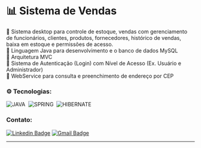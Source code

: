 <h1> 📊 Sistema de Vendas </h1>
<p>📌 Sistema desktop para controle de estoque, vendas com gerenciamento de funcionários, clientes, produtos, fornecedores, histórico de vendas, baixa em estoque e permissões de acesso. <br>
📌 Linguagem Java para desenvolvimento e o banco de dados MySQL <br>
📌 Arquitetura MVC <br>
📌 Sistema de Autenticação (Login) com Nível de Acesso (Ex. Usuário e Administrador) <br>
📌 WebService para consulta e preenchimento de endereço por CEP </p>


### ⚙️ Tecnologias:
![JAVA](https://img.shields.io/badge/-JAVA-0D1117?style=for-the-badge&logo=coffeescript&logoColor=1572B6&labelColor=0D1117)&nbsp;
![SPRING](https://img.shields.io/badge/-SPRING-0D1117?style=for-the-badge&logo=spring&logoColor=6DB33F&labelColor=0D1117)&nbsp;
![HIBERNATE](https://img.shields.io/badge/-HIBERNATE-0D1117?style=for-the-badge&logo=hibernate&logoColor=59666C&labelColor=0D1117)&nbsp;


### Contato:
[![Linkedin Badge](https://img.shields.io/badge/-Thais-blue?style=flat-square&logo=Linkedin&logoColor=white&link=https://www.linkedin.com/in/thaisreisiviera/)](https://www.linkedin.com/in/thaisreisiviera/)
[![Gmail Badge](https://img.shields.io/badge/-tdrv05@outlook.com-c14438?style=flat-square&logo=Gmail&logoColor=white&link=mailto:tdrv05@outlook.com)](mailto:tdrv05@outlook.com)
<hr>
